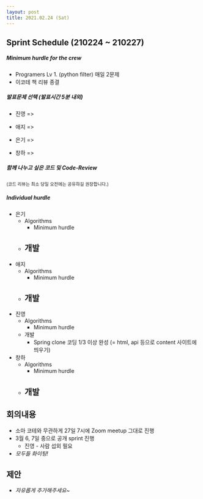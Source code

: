 ```yaml
---
layout: post
title: 2021.02.24 (Sat)
---
```

## Sprint Schedule (210224 ~ 210227)

##### *Minimum hurdle for the crew*

- Programers Lv 1. (python filter) 매일 2문제
- 이코테 책 리뷰 종결

##### *발표문제 선택 (발표시간 5분 내외)*

- 진영 => 

- 애지 => 

- 은기 => 

- 창하 => 

##### *함께 나누고 싶은 코드 및 Code-Review*

<small>(코드 리뷰는 최소 당일 오전에는 공유하길 권장합니다.)</small>

##### *Individual hurdle*

- 은기
  - Algorithms
    - Minimum hurdle
  - 개발
    - 
- 애지 
  - Algorithms
    - Minimum hurdle
  - 개발
    - 
- 진영
  - Algorithms
    - Minimum hurdle
  - 개발
    - Spring clone 코딩 1/3 이상 완성 (= html, api 등으로 content 사이트에 띄우기)
- 창하
  - Algorithms
    - Minimum hurdle
  - 개발
    - 

## 회의내용

- 소마 코테와 무관하게 27일 7시에 Zoom meetup 그대로 진행
- 3월 6, 7일 중으로 공개 sprint 진행
  - 진영 - 사람 섭외 필요
- *모두들 화이팅!*

## 제안

- *자유롭게 추가해주세요~*
